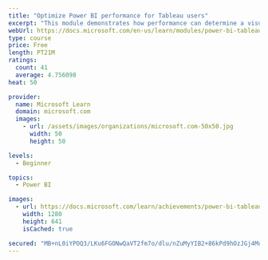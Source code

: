 ```yaml
---
title: "Optimize Power BI performance for Tableau users"
excerpt: "This module demonstrates how performance can determine a visual's usefulness."
webUrl: https://docs.microsoft.com/en-us/learn/modules/power-bi-tableau-optimize-performance/
type: course
price: Free
length: PT21M
ratings:
  count: 41
  average: 4.756098
heat: 50

provider:
  name: Microsoft Learn
  domain: microsoft.com
  images:
    - url: /assets/images/organizations/microsoft.com-50x50.jpg
      width: 50
      height: 50

levels:
  - Beginner

topics:
  - Power BI

images:
  - url: https://docs.microsoft.com/learn/achievements/power-bi-tableau-optimize-performance-social.png
    width: 1280
    height: 641
    isCached: true

secured: "MB+nL0iYPOQ3/LKu6FGONwQaVT2fm7o/dlu/nZuMyYIB2+86kPd9hOzJGj4Mq1sUYEoxX4iK5VsMvSobddw7EUkbgmfSItu5RqYtB9CApgSWlFFxJSqMJWuOpy4u+XWVdEIFkTREVyKTIlrATeUocochFY3qKoC4noxwkwfXT2+nNwLBpWxvHo7Fyi9RcxKB2ARGraSN22JanWuFZDwiFr9iBGCuw3a7vtNLKVn5Rv93q4OvMW79zSMzOulLqVoCbxrCnDl831UiKRTbGjquZ/hvZN/OlzMY4r2zZWxejbocOD9d23e+9e63hdkhoRuB28sGYqZY4Bp8HRIhpqkAv6TeOzDMAzUDzCSOsas6yAUWxUOL0mclqJ3VdsmO8z+Kp+w5bF0vfeDibTVpnxZmb+eEOjZp8b/AsY6VfKKxm/I=;nCqBkhUkHhbPIGlqh6O5Gg=="
---
```


